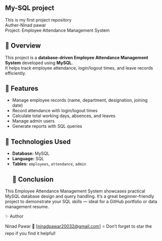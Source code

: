 ## My-SQL project
This is my first project repository
<br>
 Auther-Ninad pawar
<br>
Project: Employee Attendance Management System
<br>
## 📌 Overview
This project is a **database-driven Employee Attendance Management System** developed using **MySQL**.  
It helps track employee attendance, login/logout times, and leave records efficiently.

## 🎯 Features
- Manage employee records (name, department, designation, joining date)
- Record attendance with login/logout times
- Calculate total working days, absences, and leaves
- Manage admin users
- Generate reports with SQL queries

## 🧰 Technologies Used
- **Database:** MySQL
- **Language:** SQL
- **Tables:** `employees`, `attendance`, `admin`
  ## 🏁 Conclusion

This Employee Attendance Management System showcases practical MySQL database design and query handling.
It’s a great beginner-friendly project to demonstrate your SQL skills — ideal for a GitHub portfolio or data management resume.

✨ Author

Ninad Pawar
📧 [ninadpawar20032@gmail.com]
⭐ Don’t forget to star the repo if you find it helpful!

